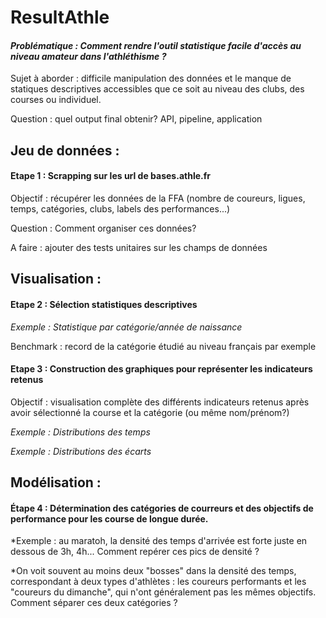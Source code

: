 # ResultAthle

#### *Problématique : Comment rendre l'outil statistique facile d'accès au niveau amateur dans l'athléthisme ?*

Sujet à aborder : difficile manipulation des données et le manque de statiques descriptives accessibles que ce soit au niveau des clubs, des courses ou individuel.

Question : quel output final obtenir? API, pipeline, application

## Jeu de données :

#### Etape 1 : Scrapping sur les url de bases.athle.fr

Objectif : récupérer les données de la FFA (nombre de coureurs, ligues, temps, catégories, clubs, labels des performances...)

Question : Comment organiser ces données?

A faire : ajouter des tests unitaires sur les champs de données

## Visualisation :

#### Etape 2 : Sélection statistiques descriptives

*Exemple : Statistique par catégorie/année de naissance*

Benchmark : record de la catégorie étudié au niveau français par exemple

#### Etape 3 : Construction des graphiques pour représenter les indicateurs retenus

Objectif : visualisation complète des différents indicateurs retenus après avoir sélectionné la course et la catégorie (ou même nom/prénom?)

*Exemple : Distributions des temps*

*Exemple : Distributions des écarts*

## Modélisation :

#### Étape 4 : Détermination des catégories de courreurs et des objectifs  de performance pour les course de longue durée.
*Exemple : au maratoh, la densité des temps d'arrivée est forte juste en dessous de 3h, 4h... Comment repérer ces pics de densité ?

*On voit souvent au moins deux "bosses" dans la densité des temps, correspondant à deux types d'athlètes : les coureurs performants et les "coureurs du dimanche", qui n'ont généralement pas les mêmes objectifs. Comment séparer ces deux catégories ? 

